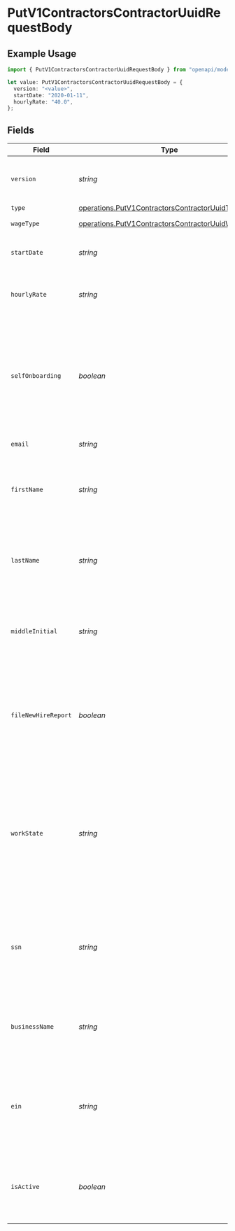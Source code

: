 # PutV1ContractorsContractorUuidRequestBody

## Example Usage

```typescript
import { PutV1ContractorsContractorUuidRequestBody } from "openapi/models/operations";

let value: PutV1ContractorsContractorUuidRequestBody = {
  version: "<value>",
  startDate: "2020-01-11",
  hourlyRate: "40.0",
};
```

## Fields

| Field                                                                                                                                                                                                                                                                                       | Type                                                                                                                                                                                                                                                                                        | Required                                                                                                                                                                                                                                                                                    | Description                                                                                                                                                                                                                                                                                 | Example                                                                                                                                                                                                                                                                                     |
| ------------------------------------------------------------------------------------------------------------------------------------------------------------------------------------------------------------------------------------------------------------------------------------------- | ------------------------------------------------------------------------------------------------------------------------------------------------------------------------------------------------------------------------------------------------------------------------------------------- | ------------------------------------------------------------------------------------------------------------------------------------------------------------------------------------------------------------------------------------------------------------------------------------------- | ------------------------------------------------------------------------------------------------------------------------------------------------------------------------------------------------------------------------------------------------------------------------------------------- | ------------------------------------------------------------------------------------------------------------------------------------------------------------------------------------------------------------------------------------------------------------------------------------------- |
| `version`                                                                                                                                                                                                                                                                                   | *string*                                                                                                                                                                                                                                                                                    | :heavy_check_mark:                                                                                                                                                                                                                                                                          | The current version of the object. See the [versioning guide](https://docs.gusto.com/embedded-payroll/docs/idempotency) for information on how to use this field.                                                                                                                           |                                                                                                                                                                                                                                                                                             |
| `type`                                                                                                                                                                                                                                                                                      | [operations.PutV1ContractorsContractorUuidType](../../models/operations/putv1contractorscontractoruuidtype.md)                                                                                                                                                                              | :heavy_minus_sign:                                                                                                                                                                                                                                                                          | The contractor type.                                                                                                                                                                                                                                                                        |                                                                                                                                                                                                                                                                                             |
| `wageType`                                                                                                                                                                                                                                                                                  | [operations.PutV1ContractorsContractorUuidWageType](../../models/operations/putv1contractorscontractoruuidwagetype.md)                                                                                                                                                                      | :heavy_minus_sign:                                                                                                                                                                                                                                                                          | The contractor’s wage type.<br/>                                                                                                                                                                                                                                                            |                                                                                                                                                                                                                                                                                             |
| `startDate`                                                                                                                                                                                                                                                                                 | *string*                                                                                                                                                                                                                                                                                    | :heavy_minus_sign:                                                                                                                                                                                                                                                                          | The day when the contractor will start working for the company.<br/>                                                                                                                                                                                                                        | 2020-01-11                                                                                                                                                                                                                                                                                  |
| `hourlyRate`                                                                                                                                                                                                                                                                                | *string*                                                                                                                                                                                                                                                                                    | :heavy_minus_sign:                                                                                                                                                                                                                                                                          | The contractor’s hourly rate. This attribute is required if the wage_type is `Hourly`.                                                                                                                                                                                                      | 40.0                                                                                                                                                                                                                                                                                        |
| `selfOnboarding`                                                                                                                                                                                                                                                                            | *boolean*                                                                                                                                                                                                                                                                                   | :heavy_minus_sign:                                                                                                                                                                                                                                                                          | Whether the contractor or the payroll admin will complete onboarding in Gusto.<br/>Self-onboarding is recommended so that contractors receive Gusto accounts.<br/>If self_onboarding is true, then email is required.                                                                       |                                                                                                                                                                                                                                                                                             |
| `email`                                                                                                                                                                                                                                                                                     | *string*                                                                                                                                                                                                                                                                                    | :heavy_minus_sign:                                                                                                                                                                                                                                                                          | The contractor’s email address.                                                                                                                                                                                                                                                             |                                                                                                                                                                                                                                                                                             |
| `firstName`                                                                                                                                                                                                                                                                                 | *string*                                                                                                                                                                                                                                                                                    | :heavy_minus_sign:                                                                                                                                                                                                                                                                          | The contractor’s first name.<br/>This attribute is required for `Individual` contractors and will be ignored for `Business` contractors.                                                                                                                                                    |                                                                                                                                                                                                                                                                                             |
| `lastName`                                                                                                                                                                                                                                                                                  | *string*                                                                                                                                                                                                                                                                                    | :heavy_minus_sign:                                                                                                                                                                                                                                                                          | The contractor’s last name.<br/>This attribute is required for `Individual` contractors and will be ignored for `Business` contractors.                                                                                                                                                     |                                                                                                                                                                                                                                                                                             |
| `middleInitial`                                                                                                                                                                                                                                                                             | *string*                                                                                                                                                                                                                                                                                    | :heavy_minus_sign:                                                                                                                                                                                                                                                                          | The contractor’s middle initial.<br/>This attribute is optional for `Individual` contractors and will be ignored for `Business` contractors.                                                                                                                                                |                                                                                                                                                                                                                                                                                             |
| `fileNewHireReport`                                                                                                                                                                                                                                                                         | *boolean*                                                                                                                                                                                                                                                                                   | :heavy_minus_sign:                                                                                                                                                                                                                                                                          | The boolean flag indicating whether Gusto will file a new hire report for the contractor.<br/>This attribute is optional for `Individual` contractors and will be ignored for `Business` contractors.                                                                                       |                                                                                                                                                                                                                                                                                             |
| `workState`                                                                                                                                                                                                                                                                                 | *string*                                                                                                                                                                                                                                                                                    | :heavy_minus_sign:                                                                                                                                                                                                                                                                          | State where the contractor will be conducting the majority of their work for the company.<br/>This value is used when generating the new hire report.<br/>This attribute is required for `Individual` contractors if `file_new_hire_report` is true and will be ignored for `Business` contractors. |                                                                                                                                                                                                                                                                                             |
| `ssn`                                                                                                                                                                                                                                                                                       | *string*                                                                                                                                                                                                                                                                                    | :heavy_minus_sign:                                                                                                                                                                                                                                                                          | This attribute is optional for `Individual` contractors and will be ignored for `Business` contractors.<br/>Social security number is needed to file the annual 1099 tax form.                                                                                                              |                                                                                                                                                                                                                                                                                             |
| `businessName`                                                                                                                                                                                                                                                                              | *string*                                                                                                                                                                                                                                                                                    | :heavy_minus_sign:                                                                                                                                                                                                                                                                          | The name of the contractor business. This attribute is required for `Business` contractors and will be ignored for `Individual` contractors.                                                                                                                                                |                                                                                                                                                                                                                                                                                             |
| `ein`                                                                                                                                                                                                                                                                                       | *string*                                                                                                                                                                                                                                                                                    | :heavy_minus_sign:                                                                                                                                                                                                                                                                          | The employer identification number of the contractor business.<br/>This attribute is optional for `Business` contractors and will be ignored for `Individual` contractors.                                                                                                                  |                                                                                                                                                                                                                                                                                             |
| `isActive`                                                                                                                                                                                                                                                                                  | *boolean*                                                                                                                                                                                                                                                                                   | :heavy_minus_sign:                                                                                                                                                                                                                                                                          | The status of the contractor. If the contractor's start date is in the future, updating this field to true means we are setting the start date to today.                                                                                                                                    |                                                                                                                                                                                                                                                                                             |